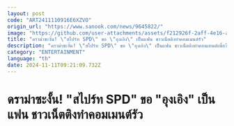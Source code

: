```yaml
---
layout: post
code: "ART2411110916E6XZVO"
origin_url: "https://www.sanook.com/news/9645822/"
image: "https://github.com/user-attachments/assets/f212926f-2aff-4e16-aac0-87071bc92252"
title: "ดราม่าซะงั้น! \"สไปร์ท SPD\" ขอ \"อุงเอิง\" เป็นแฟน ชาวเน็ตติงทำคอมเมนต์รัว"
description: "ดราม่าซะงั้น! \"สไปร์ท SPD\" ขอ \"อุงเอิง\" เป็นแฟน ชาวเน็ตติงทำคอนเทนต์เพื่อ? คอมเมนต์รัว"
category: "ENTERTAINMENT"
language: "th"
date: 2024-11-11T09:21:09.732Z
---
```


# ดราม่าซะงั้น! "สไปร์ท SPD" ขอ "อุงเอิง" เป็นแฟน ชาวเน็ตติงทำคอมเมนต์รัว